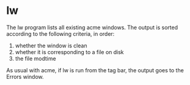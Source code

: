 lw
========

The lw program lists all existing acme windows. The output is sorted according to the following criteria, in order:

1. whether the window is clean
2. whether it is corresponding to a file on disk
3. the file modtime

As usual with acme, if lw is run from the tag bar, the output goes to the Errors window.